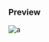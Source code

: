 ### Preview
![a](https://github.com/Eazvy/UILibs/blob/main/Librarys/Specter/Screenshot%202023-03-07%20222026.png?raw=true)
